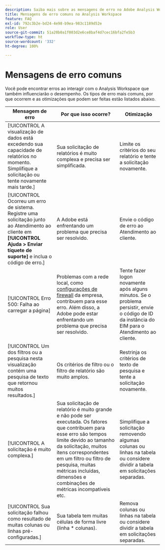 ```yaml
---
description: Saiba mais sobre as mensagens de erro no Adobe Analysis Workspace e seus componentes relacionados
title: Mensagens de erro comuns no Analysis Workspace
feature: FAQ
exl-id: 792c3b2e-bd24-4e98-b9ea-983c1189d52e
role: User
source-git-commit: 51a20b0a1f003d2e6ce8baf4d7cec16bfa2fe5b3
workflow-type: ht
source-wordcount: '332'
ht-degree: 100%

---
```


# Mensagens de erro comuns

Você pode encontrar erros ao interagir com o Analysis Workspace que também influenciarão o desempenho. Os tipos de erro mais comuns, por que ocorrem e as otimizações que podem ser feitas estão listados abaixo.

| Mensagem de erro | Por que isso ocorre? | Otimização |
| --- | --- | --- |
| [!UICONTROL A visualização de dados está excedendo sua capacidade de relatórios no momento. Simplifique a solicitação ou tente novamente mais tarde.] | Sua solicitação de relatórios é muito complexa e precisa ser simplificada. | Limite os critérios do seu relatório e tente a solicitação novamente. |
| [!UICONTROL Ocorreu um erro de sistema. Registre uma solicitação junto ao Atendimento ao cliente em **[!UICONTROL Ajuda > Enviar tíquete de suporte]** e inclua o código de erro.] | A Adobe está enfrentando um problema que precisa ser resolvido. | Envie o código de erro ao Atendimento ao cliente. |
| [!UICONTROL Erro 500: Falha ao carregar a página] | Problemas com a rede local, como [configurações de firewall](https://experienceleague.adobe.com/docs/analytics/technotes/ip-addresses.html?lang=pt-BR) da empresa, contribuem para esse erro. Além disso, a Adobe pode estar enfrentando um problema que precisa ser resolvido. | Tente fazer logon novamente após alguns minutos. Se o problema persistir, envie o código de ID da instância do EIM para o Atendimento ao cliente. |
| [!UICONTROL Um dos filtros ou a pesquisa nesta visualização contém uma pesquisa de texto que retornou muitos resultados.] | Os critérios de filtro ou o filtro de relatório são muito amplos. | Restrinja os critérios de texto de pesquisa e tente a solicitação novamente. |
| [!UICONTROL A solicitação é muito complexa.] | Sua solicitação de relatório é muito grande e não pode ser executada. Os fatores que contribuem para esse erro são tempos limite devido ao tamanho da solicitação, muitos itens correspondentes em um filtro ou filtro de pesquisa, muitas métricas incluídas, dimensões e combinações de métricas incompatíveis etc. | Simplifique a solicitação removendo algumas colunas ou linhas na tabela ou considere dividir a tabela em solicitações separadas. |
| [!UICONTROL Sua solicitação falhou como resultado de muitas colunas ou linhas pré-configuradas.] | Sua tabela tem muitas células de forma livre (linha * colunas). | Remova colunas ou linhas na tabela ou considere dividir a tabela em solicitações separadas. |
